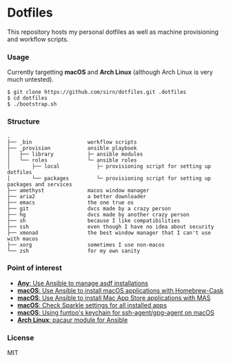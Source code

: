 # Dotfiles

This repository hosts my personal dotfiles as well as machine provisioning and workflow scripts.

### Usage

Currently targetting **macOS** and **Arch Linux** (although Arch Linux is very much untested).

```
$ git clone https://github.com/sirn/dotfiles.git .dotfiles
$ cd dotfiles
$ ./bootstrap.sh
```

### Structure

```
.
├── _bin                  workflow scripts
├── _provision            ansible playbook
│   ├── library           ├─ ansible modules
│   └── roles             └─ ansible roles
│       ├── local            ├─ provisioning script for setting up dotfiles
│       └── packages         └─ provisioning script for setting up packages and services
├── amethyst              macos window manager
├── aria2                 a better downloader
├── emacs                 the one true os
├── git                   dvcs made by a crazy person
├── hg                    dvcs made by another crazy person
├── sh                    because I like compatibilities
├── ssh                   even though I have no idea about security
├── xmonad                the best window manager that I can't use with macos
├── xorg                  sometimes I use non-macos
└── zsh                   for my own sanity
```

### Point of interest

-   [**Any**: Use Ansible to manage asdf installations](_provision/roles/packages/tasks/lang/)
-   [**macOS**: Use Ansible to install macOS applications with Homebrew-Cask](_provision/roles/packages/tasks/packages/darwin/cask.yml)
-   [**macOS**: Use Ansible to install Mac App Store applications with MAS](_provision/roles/packages/tasks/packages/darwin/mas.yml)
-   [**macOS**: Check Sparkle settings for all installed apps](_bin/check-sparkle)
-   [**macOS**: Using funtoo's keychain for ssh-agent/gpg-agent on macOS](_provision/roles/packages/tasks/services/darwin/env.yml)
-   [**Arch Linux**: pacaur module for Ansible](_provision/library/pacaur.py)

### License

MIT
